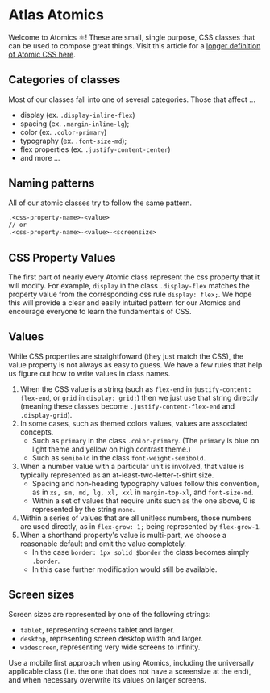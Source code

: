 # Atlas Atomics

Welcome to Atomics ⚛! These are small, single purpose, CSS classes that can be used to compose great things. Visit this article for a [longer definition of Atomic CSS here](https://css-tricks.com/lets-define-exactly-atomic-css/).

## Categories of classes

Most of our classes fall into one of several categories. Those that affect ...

- display (ex. `.display-inline-flex`)
- spacing (ex. `.margin-inline-lg`);
- color (ex. `.color-primary`)
- typography (ex. `.font-size-md`);
- flex properties (ex. `.justify-content-center`)
- and more ...

## Naming patterns

All of our atomic classes try to follow the same pattern.

```txt
.<css-property-name>-<value>
// or
.<css-property-name>-<value>-<screensize>
```

## CSS Property Values

The first part of nearly every Atomic class represent the css property that it will modify. For example, `display` in the class `.display-flex` matches the property value from the corresponding css rule `display: flex;`. We hope this will provide a clear and easily intuited pattern for our Atomics and encourage everyone to learn the fundamentals of CSS.

## Values

While CSS properties are straightfoward (they just match the CSS), the value property is not always as easy to guess. We have a few rules that help us figure out how to write values in class names.

1. When the CSS value is a string (such as `flex-end` in `justify-content: flex-end`, or `grid` in `display: grid;`) then we just use that string directly (meaning these classes become `.justify-content-flex-end` and `.display-grid`).
2. In some cases, such as themed colors values, values are associated concepts.
   - Such as `primary` in the class `.color-primary`. (The `primary` is blue on light theme and yellow on high contrast theme.)
   - Such as `semibold` in the class `font-weight-semibold`.
3. When a number value with a particular unit is involved, that value is typically represented as an at-least-two-letter-t-shirt size.
   - Spacing and non-heading typography values follow this convention, as in `xs, sm, md, lg, xl, xxl` in `margin-top-xl`, and `font-size-md`.
   - Within a set of values that require units such as the one above, 0 is represented by the string `none`.
4. Within a series of values that are all unitless numbers, those numbers are used directly, as in `flex-grow: 1;` being represented by `flex-grow-1`.
5. When a shorthand property's value is multi-part, we choose a reasonable default and omit the value completely.
   - In the case `border: 1px solid $border` the class becomes simply `.border`.
   - In this case further modification would still be available.

## Screen sizes

Screen sizes are represented by one of the following strings:

- `tablet`, representing screens tablet and larger.
- `desktop`, representing screen desktop width and larger.
- `widescreen`, representing very wide screens to infinity.

Use a mobile first approach when using Atomics, including the universally applicable class (i.e. the one that does not have a screensize at the end), and when necessary overwrite its values on larger screens.
